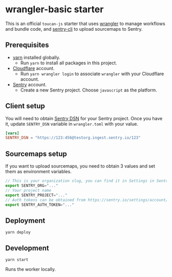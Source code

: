# wrangler-basic starter

This is an official `toucan-js` starter that uses [wrangler](https://github.com/cloudflare/wrangler2) to manage workflows and bundle code, and [sentry-cli](https://github.com/getsentry/sentry-cli) to upload sourcemaps to Sentry.

## Prerequisites

- [yarn](https://yarnpkg.com/getting-started/install) installed globally.
  - Run `yarn` to install all packages in this project.
- [Cloudflare](https://dash.cloudflare.com/sign-up) account.
  - Run `yarn wrangler login` to associate `wrangler` with your Cloudflare account.
- [Sentry](https://sentry.io/) account.
  - Create a new Sentry project. Choose `javascript` as the platform.

## Client setup

You will need to obtain [Sentry DSN](https://docs.sentry.io/product/sentry-basics/dsn-explainer/) for your Sentry project. Once you have it, update `SENTRY_DSN` variable in `wrangler.toml` with your value.

```toml
[vars]
SENTRY_DSN = "https://123:456@testorg.ingest.sentry.io/123"
```

## Sourcemaps setup

If you want to upload sourcemaps, you need to obtain 3 values and set them as environment variables.

```javascript
// This is your organization slug, you can find it in Settings in Sentry dashboard
export SENTRY_ORG="..."
// Your project name
export SENTRY_PROJECT="..."
// Auth tokens can be obtained from https://sentry.io/settings/account/api/auth-tokens/ and need `project:releases` and `org:read` scopes
export SENTRY_AUTH_TOKEN="..."
```

## Deployment

```
yarn deploy
```

## Development

```
yarn start
```

Runs the worker locally.

